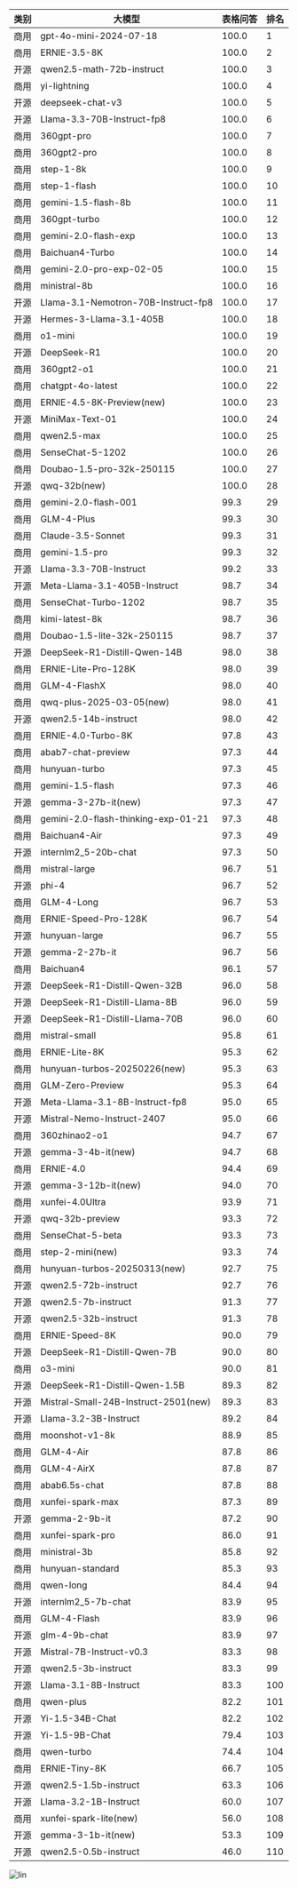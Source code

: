 
| 类别 | 大模型                         | 表格问答 | 排名 |
|-----|------------------------------|---------|----|
|商用|gpt-4o-mini-2024-07-18|100.0|1|
|商用|ERNIE-3.5-8K|100.0|2|
|开源|qwen2.5-math-72b-instruct|100.0|3|
|商用|yi-lightning|100.0|4|
|开源|deepseek-chat-v3|100.0|5|
|开源|Llama-3.3-70B-Instruct-fp8|100.0|6|
|商用|360gpt-pro|100.0|7|
|商用|360gpt2-pro|100.0|8|
|商用|step-1-8k|100.0|9|
|商用|step-1-flash|100.0|10|
|商用|gemini-1.5-flash-8b|100.0|11|
|商用|360gpt-turbo|100.0|12|
|商用|gemini-2.0-flash-exp|100.0|13|
|商用|Baichuan4-Turbo|100.0|14|
|商用|gemini-2.0-pro-exp-02-05|100.0|15|
|商用|ministral-8b|100.0|16|
|开源|Llama-3.1-Nemotron-70B-Instruct-fp8|100.0|17|
|开源|Hermes-3-Llama-3.1-405B|100.0|18|
|商用|o1-mini|100.0|19|
|开源|DeepSeek-R1|100.0|20|
|商用|360gpt2-o1|100.0|21|
|商用|chatgpt-4o-latest|100.0|22|
|商用|ERNIE-4.5-8K-Preview(new)|100.0|23|
|开源|MiniMax-Text-01|100.0|24|
|商用|qwen2.5-max|100.0|25|
|商用|SenseChat-5-1202|100.0|26|
|商用|Doubao-1.5-pro-32k-250115|100.0|27|
|开源|qwq-32b(new)|100.0|28|
|商用|gemini-2.0-flash-001|99.3|29|
|商用|GLM-4-Plus|99.3|30|
|商用|Claude-3.5-Sonnet|99.3|31|
|商用|gemini-1.5-pro|99.3|32|
|开源|Llama-3.3-70B-Instruct|99.2|33|
|开源|Meta-Llama-3.1-405B-Instruct|98.7|34|
|商用|SenseChat-Turbo-1202|98.7|35|
|商用|kimi-latest-8k|98.7|36|
|商用|Doubao-1.5-lite-32k-250115|98.7|37|
|开源|DeepSeek-R1-Distill-Qwen-14B|98.0|38|
|商用|ERNIE-Lite-Pro-128K|98.0|39|
|商用|GLM-4-FlashX|98.0|40|
|商用|qwq-plus-2025-03-05(new)|98.0|41|
|开源|qwen2.5-14b-instruct|98.0|42|
|商用|ERNIE-4.0-Turbo-8K|97.8|43|
|商用|abab7-chat-preview|97.3|44|
|商用|hunyuan-turbo|97.3|45|
|商用|gemini-1.5-flash|97.3|46|
|开源|gemma-3-27b-it(new)|97.3|47|
|商用|gemini-2.0-flash-thinking-exp-01-21|97.3|48|
|商用|Baichuan4-Air|97.3|49|
|开源|internlm2_5-20b-chat|97.3|50|
|商用|mistral-large|96.7|51|
|开源|phi-4|96.7|52|
|商用|GLM-4-Long|96.7|53|
|商用|ERNIE-Speed-Pro-128K|96.7|54|
|开源|hunyuan-large|96.7|55|
|开源|gemma-2-27b-it|96.7|56|
|商用|Baichuan4|96.1|57|
|开源|DeepSeek-R1-Distill-Qwen-32B|96.0|58|
|开源|DeepSeek-R1-Distill-Llama-8B|96.0|59|
|开源|DeepSeek-R1-Distill-Llama-70B|96.0|60|
|商用|mistral-small|95.8|61|
|商用|ERNIE-Lite-8K|95.3|62|
|商用|hunyuan-turbos-20250226(new)|95.3|63|
|商用|GLM-Zero-Preview|95.3|64|
|开源|Meta-Llama-3.1-8B-Instruct-fp8|95.0|65|
|开源|Mistral-Nemo-Instruct-2407|95.0|66|
|商用|360zhinao2-o1|94.7|67|
|开源|gemma-3-4b-it(new)|94.7|68|
|商用|ERNIE-4.0|94.4|69|
|开源|gemma-3-12b-it(new)|94.0|70|
|商用|xunfei-4.0Ultra|93.9|71|
|开源|qwq-32b-preview|93.3|72|
|商用|SenseChat-5-beta|93.3|73|
|商用|step-2-mini(new)|93.3|74|
|商用|hunyuan-turbos-20250313(new)|92.7|75|
|开源|qwen2.5-72b-instruct|92.7|76|
|开源|qwen2.5-7b-instruct|91.3|77|
|开源|qwen2.5-32b-instruct|91.3|78|
|商用|ERNIE-Speed-8K|90.0|79|
|开源|DeepSeek-R1-Distill-Qwen-7B|90.0|80|
|商用|o3-mini|90.0|81|
|开源|DeepSeek-R1-Distill-Qwen-1.5B|89.3|82|
|开源|Mistral-Small-24B-Instruct-2501(new)|89.3|83|
|开源|Llama-3.2-3B-Instruct|89.2|84|
|商用|moonshot-v1-8k|88.9|85|
|商用|GLM-4-Air|87.8|86|
|商用|GLM-4-AirX|87.8|87|
|商用|abab6.5s-chat|87.8|88|
|商用|xunfei-spark-max|87.3|89|
|开源|gemma-2-9b-it|87.2|90|
|商用|xunfei-spark-pro|86.0|91|
|商用|ministral-3b|85.8|92|
|商用|hunyuan-standard|85.3|93|
|商用|qwen-long|84.4|94|
|开源|internlm2_5-7b-chat|83.9|95|
|商用|GLM-4-Flash|83.9|96|
|开源|glm-4-9b-chat|83.9|97|
|开源|Mistral-7B-Instruct-v0.3|83.3|98|
|开源|qwen2.5-3b-instruct|83.3|99|
|开源|Llama-3.1-8B-Instruct|83.3|100|
|商用|qwen-plus|82.2|101|
|开源|Yi-1.5-34B-Chat|82.2|102|
|开源|Yi-1.5-9B-Chat|79.4|103|
|商用|qwen-turbo|74.4|104|
|商用|ERNIE-Tiny-8K|66.7|105|
|开源|qwen2.5-1.5b-instruct|63.3|106|
|开源|Llama-3.2-1B-Instruct|60.0|107|
|商用|xunfei-spark-lite(new)|56.0|108|
|开源|gemma-3-1b-it(new)|53.3|109|
|开源|qwen2.5-0.5b-instruct|46.0|110|


![lin](../pic/表格问答.png)
